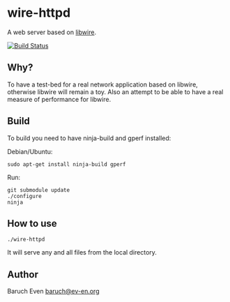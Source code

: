 wire-httpd
==========

A web server based on [libwire][libwire].

[![Build Status](https://travis-ci.org/baruch/wire-httpd.png?branch=master)](https://travis-ci.org/baruch/wire-httpd)

Why?
----

To have a test-bed for a real network application based on libwire, otherwise
libwire will remain a toy. Also an attempt to be able to have a real measure of
performance for libwire.

Build
-----

To build you need to have ninja-build and gperf installed:

Debian/Ubuntu:

    sudo apt-get install ninja-build gperf

Run:

    git submodule update
    ./configure
    ninja

How to use
----------

    ./wire-httpd

It will serve any and all files from the local directory.

Author
------

Baruch Even <baruch@ev-en.org>

  [libwire]: https://github.com/baruch/libwire
